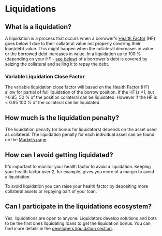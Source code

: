 # Liquidations

## What is a liquidation?

A liquidation is a process that occurs when a borrower's [Health Factor](borrowing-assets.md#what-is-the-health-factor) (HF) goes below 1 due to their collateral value not properly covering their loan/debt value. This might happen when the collateral decreases in value or the borrowed debt increases in value. In a liquidation up to 100 % (depending on your HF - [see below](liquidations.md#variable-liquidation-close-factor)) of a borrower's debt is covered by seizing the collateral and selling it to repay the debt.

### Variable Liquidation Close Factor

The variable liquidation close factor will based on the Health Factor (HF) allow for partial of full liquidation of the borrow position. If the HF is <1, but >0.95, 50 % of the position collateral can be liquidated. However if the HF is < 0.95 100 % of the collateral can be liquidated.

## How much is the liquidation penalty?

The liquidation penalty (or bonus for liquidators) depends on the asset used as collateral. The liquidation penalty for each individual asset can be found on the [Markets page](overview-of-markets.md).

## How can I avoid getting liquidated?

It's important to monitor your health factor to avoid a liquidation. Keeping your health factor over 2, for example, gives you more of a margin to avoid a liquidation.

To avoid liquidation you can raise your health factor by depositing more collateral assets or repaying part of your loan.&#x20;

## Can I participate in the liquidations ecosystem?

Yes, liquidations are open to anyone. Liquidators develop solutions and bots to be the first ones liquidating loans to get the liquidation bonus. You can find more details in the [developers liquidation section](https://devs.spark.fi/sparklend/features/liquidations).
